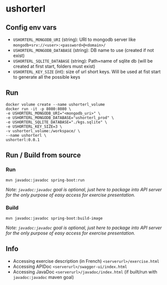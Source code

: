 # ushorterl

## Config env vars

- `USHORTERL_MONGODB_URI` (string): URI to mongodb server
  like `mongodb+srv://<user>:<password>@<domain>/`
- `USHORTERL_MONGODB_DATABASE` (string): DB name to use (created if not exist)
- `USHORTERL_SQLITE_DATABASE` (string): Path+name of sqlite db (will be created at first start, folders must exist)
- `USHORTERL_KEY_SIZE` (int): size of url short keys. Will be used at fist start to generate all the possible keys

## Run

```shell
docker volume create --name ushorterl_volume
docker run -it -p 8080:8080 \
-e USHORTERL_MONGODB_URI="<mongodb_uri>" \
-e USHORTERL_MONGODB_DATABASE="ushorterl_prod" \
-e USHORTERL_SQLITE_DATABASE="./kgs.sqlite" \
-e USHORTERL_KEY_SIZE=3 \
-v ushorterl_volume:/workspace/ \
--name ushorterl \
ushorterl:0.0.1
```

## Run / Build from source

### Run

```shell
mvn javadoc:javadoc spring-boot:run
```

*Note: `javadoc:javadoc` goal is optional, just here to package into API server for the only purpose of easy access for
exercise presentation.*

### Build

```shell
mvn javadoc:javadoc spring-boot:build-image
```

*Note: `javadoc:javadoc` goal is optional, just here to package into API server for the only purpose of easy access for
exercise presentation.*

## Info

- Accessing exercise description (in French) `<serverurl>/exercise.html`
- Accessing APIDoc `<serverurl>/swagger-ui/index.html`
- Accessing JavaDoc `<serverurl>/javadoc/index.html` (if built/run with `javadoc:javadoc` maven goal)
